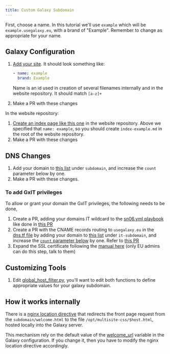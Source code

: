 ```yaml
---
title: Custom Galaxy Subdomain
---
```


First, choose a name. In this tutorial we'll use `example` which will be `example.usegalaxy.eu`, with a brand of "Example". Remember to change as appropriate for your name.

## Galaxy Configuration

1. [Add your site](https://github.com/usegalaxy-eu/infrastructure-playbook/blob/master/group_vars/custom-sites.yml). It should look something like:

    ```yaml
    - name: example
      brand: Example
    ```

    Name is an id used in creation of several filenames internally and in the website repository. It should match `[a-z]+`

2. Make a PR with these changes

In the website repository:

1. [Create an index page like this one](https://github.com/usegalaxy-eu/website/blob/master/index-metagenomics.md) in the website repository. Above we specified that `name: example`, so you should create `index-example.md` in the root of the website repository.
2. Make a PR with these changes

## DNS Changes

1. Add your domain to [this list](https://github.com/usegalaxy-eu/infrastructure/blob/main/dns.tf#L24) under `subdomain`, and increase the `count` parameter below by one.
2. Make a PR with these changes.

### To add GxIT privileges

To allow or grant your domain the GxIT privileges, the following needs to be done,

1. Create a PR, adding your domains IT wildcard to the [sn06.yml playbook](https://github.com/usegalaxy-eu/infrastructure-playbook/blob/5ecffc1153fefc8f4ff1e44855ebf66a73c0593d/sn06.yml#L34) like done in [this PR](https://github.com/usegalaxy-eu/infrastructure-playbook/pull/916)
2. Create a PR with the CNAME records routing to `usegalaxy.eu` in the [dns.tf file](https://github.com/usegalaxy-eu/infrastructure/blob/0bd0f81bd9d5ada2ac382da415adea6a910adec1/dns.tf) by adding your domain to [this list](https://github.com/usegalaxy-eu/infrastructure/blob/0bd0f81bd9d5ada2ac382da415adea6a910adec1/dns.tf#L244-L270) under `it-subdomain`, and increase the [`count` parameter below](https://github.com/usegalaxy-eu/infrastructure/blob/0bd0f81bd9d5ada2ac382da415adea6a910adec1/dns.tf#L276) by one. Refer to [this PR](https://github.com/usegalaxy-eu/infrastructure/pull/178)
3. Expand the SSL certificate following the [manual here](https://github.com/usegalaxy-eu/operations/blob/main/ssl_certificate_expansion.md) (only EU admins can do this step, talk to them)


## Customizing Tools

1. Edit [global_host_filter.py](https://github.com/usegalaxy-eu/infrastructure-playbook/blob/master/templates/galaxy/config/global_host_filters.py.j2), you'll want to edit both functions to define appropriate values for your galaxy subdomain.

## How it works internally

There is a [nginx location directive](https://github.com/usegalaxy-eu/infrastructure-playbook/blob/d14a9497cdaeab1fabda723083fb79340cc6c7ec/templates/nginx/galaxy-main.j2#L130) that redirects the front page request from the `subdomain/welcome.html` to the file `/opt/multisite-css/$host.html`, hosted locally into the Galaxy server.

This mechanism rely on the default value of the [welcome_url](https://github.com/galaxyproject/galaxy/blob/ae89745bfc1646ae231dfd8a42b6f20ae2399f80/lib/galaxy/config/sample/galaxy.yml.sample#L1034) variable in the Galaxy configuration. If you change it, then you have to modify the nginx location directive accordingly.
